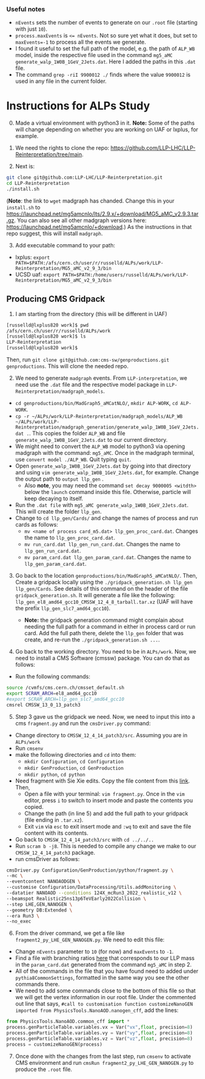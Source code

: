 ### Useful notes
* `nEvents` sets the number of events to generate on our `.root` file (starting with just `10`).
* `process.maxEvents` is `<= nEvents`. Not so sure yet what it does, but set to `maxEvents=-1` to process all the events we generate.
* I found it useful to set the full path of the model, e.g. the path of `ALP_WB` model, inside the respective file used in the command `mg5_aMC generate_walp_1W0B_1GeV_2Jets.dat`. Here I added the paths in this `.dat` file.
* The command `grep -riI 9900012 ./` finds where the value `9900012` is used in any file in the current folder.
# Instructions for ALPs Study

0. Made a virtual environment with python3 in it. **Note:** Some of the paths will change depending on whether you are working on UAF or lxplus, for example.

1. We need the rights to clone the repo: https://github.com/LLP-LHC/LLP-Reinterpretation/tree/main.
2. Next is: 
```bash
git clone git@github.com:LLP-LHC/LLP-Reinterpretation.git
cd LLP-Reinterpretation
./install.sh
```
(**Note**: the link to `wget` madgraph has chanded. Change this in your `install.sh` to https://launchpad.net/mg5amcnlo/lts/2.9.x/+download/MG5_aMC_v2.9.3.tar.gz. You can also see all other madgraph versions here: https://launchpad.net/mg5amcnlo/+download.)
As the instructions in that repo suggest, this will install `madgraph`.

3. Add executable command to your path:
* lxplus: `export PATH=$PATH:/afs/cern.ch/user/r/russelld/ALPs/work/LLP-Reinterpretation/MG5_aMC_v2_9_3/bin`
* UCSD uaf: `export PATH=$PATH:/home/users/russelld/ALPs/work/LLP-Reinterpretation/MG5_aMC_v2_9_3/bin`
   

## Producing CMS Gridpack

1. I am starting from the directory (this will be different in UAF)
```bash
[russelld@lxplus820 work]$ pwd
/afs/cern.ch/user/r/russelld/ALPs/work
[russelld@lxplus820 work]$ ls
LLP-Reinterpretation
[russelld@lxplus820 work]$
```
Then, run `git clone git@github.com:cms-sw/genproductions.git genproductions`. This will clone the needed repo.


2. We need to generate `madgraph` events. From `LLP-interpretation`, we need use the `.dat` file and the respective model package in `LLP-Reinterpretation/madgraph_models`.
* `cd genproductions/bin/MadGraph5_aMCatNLO/`, `mkdir ALP-WORK`, `cd ALP-WORK`.
* `cp -r ~/ALPs/work/LLP-Reinterpretation/madgraph_models/ALP_WB  ~/ALPs/work/LLP-Reinterpretation/madgraph_generation/generate_walp_1W0B_1GeV_2Jets.dat .`. This copies the folder `ALP_WB` and file `generate_walp_1W0B_1GeV_2Jets.dat` to our current directory.
* We might need to convert the `ALP_WB` model to python3 via opening madgraph with the command: `mg5_aMC`. Once in the madgraph terminal, use `convert model ./ALP_WB`. Quit typing `quit`.
* Open `generate_walp_1W0B_1GeV_2Jets.dat` by going into that directory and using `vim generate_walp_1W0B_1GeV_2Jets.dat`, for example. Change the output path to `output llp_gen` .
  * Also **note**, you may need the command `set decay 9000005 <witdth>` below the `launch` command inside this file. Otherwise, particle will keep decaying to itself.
* Run the `.dat file` with `mg5_aMC generate_walp_1W0B_1GeV_2Jets.dat`. This will create the folder `llp_gen`.
* Change to `cd llp_gen/Cards/` and change the names of process and run cards as follows:
   * `mv <name of process card_m5.dat> llp_gen_proc_card.dat`. Changes the name to `llp_gen_proc_card.dat`.
   * `mv run_card.dat llp_gen_run_card.dat`. Changes the name to `llp_gen_run_card.dat`.
   * `mv param_card.dat llp_gen_param_card.dat`. Changes the name to `llp_gen_param_card.dat`.

3. Go back to the location `genproductions/bin/MadGraph5_aMCatNLO/`. Then, Create a gridpack locally using the `./gridpack_generation.sh llp_gen llp_gen/Cards`. See details of this command on the header of the file `gridpack_generation.sh`. It will generate a file like the following: `llp_gen_el8_amd64_gcc10_CMSSW_12_4_8_tarball.tar.xz` (UAF will have the prefix `llp_gen_slc7_amd64_gcc10`).
     - **Note:** the gridpack generation command might complain about needing the full path for a command in either in process card or run card.         Add the full path there, delete the `llp_gen` folder that was create, and re-run the `./gridpack_generation.sh ...`.

4. Go back to the working directory. You need to be in `ALPs/work`. Now, we need to install a CMS Software (cmssw) package. You can do that as follows:
 * Run the following commands: 
```bash
source /cvmfs/cms.cern.ch/cmsset_default.sh
export SCRAM_ARCH=el8_amd64_gcc10
#export SCRAM_ARCH=llp_gen_slc7_amd64_gcc10
cmsrel CMSSW_13_0_13_patch3
```   

5. Step 3 gave us the gridpack we need. Now, we need to input this into a cms `fragment.py` and run the `cmsDriver.py` command:
* Change directory to `CMSSW_12_4_14_patch3/src`. Assuming you are in `ALPs/work`
* Run `cmsenv`
* make the following directories and `cd` into them: 
   * `mkdir Configuration`, `cd Configuration`
   * `mkdir GenProduction`, `cd GenProduction`
   * `mkdir python`, `cd python` 
* Need fragment with Sie Xie edits. Copy the file content from this [link](https://gist.github.com/Brainz22/8538908efe29ab002eb1863be3db0589). Then,
   * Open a file with your terminal: `vim fragment.py`. Once in the `vim` editor, press `i` to switch to insert mode and paste the contents you copied.
   * Change the path (in line 5) and add the full path to your gridpack (file ending in `.tar.xz`).
   * Exit `vim` via `esc` to exit insert mode and `:wq` to exit and save the file content with its contents.
* Go back to `CMSSW_12_4_14_patch3/src` with `cd ../../..`
* Run `scram b -j8`. This is needed to compile any change we make to our `CMSSW_12_4_14_patch3` package.
* run cmsDriver as follows:
```bash
cmsDriver.py Configuration/GenProduction/python/fragment.py \
--mc \
--eventcontent NANOAODGEN \
--customise Configuration/DataProcessing/Utils.addMonitoring \
--datatier NANOAOD --conditions 124X_mcRun3_2022_realistic_v12 \
--beamspot Realistic25ns13p6TeVEarly2022Collision \
--step LHE,GEN,NANOGEN \
--geometry DB:Extended \
--era Run3 \
--no_exec
```
6. From the driver command, we get a file like `fragment2_py_LHE_GEN_NANOGEN.py`. We need to edit this file:
* Change `nEvents` parameter to `10` (for now) and `maxEvents` to `-1`.
* Find a file with branching ratios [here](https://github.com/LLP-LHC/branchingRatios/tree/master/ALPs) that corresponds to our LLP mass in the `param_card.dat` generated from the command `mg5_aMC` in step 2.
* All of the commands in the file that you have found need to added under `pythia8CommonSettings`, formatted in the same way you see the other commands there.
* We need to add some commands close to the bottom of this file so that we will get the vertex information in our root file. Under the commented out line that says, `#call to customisation function customizeNanoGEN imported from PhysicsTools.NanoAOD.nanogen_cff`, add the lines:
```python
from PhysicsTools.NanoAOD.common_cff import *
process.genParticleTable.variables.vx = Var("vx",float, precision=8)
process.genParticleTable.variables.vy = Var("vy",float, precision=8)
process.genParticleTable.variables.vz = Var("vz",float, precision=8)
process = customizeNanoGEN(process)
```


7. Once done with the changes from the last step, run `cmsenv` to activate CMS environment and run `cmsRun fragment2_py_LHE_GEN_NANOGEN.py` to produce the `.root` file.


